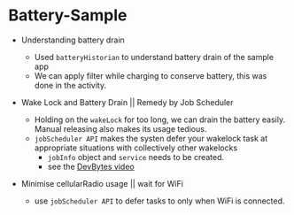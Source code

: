 # Battery-Sample

* Understanding battery drain
  * Used `batteryHistorian` to understand battery drain of the sample app
  * We can apply filter while charging to conserve battery, this was done in the activity.

* Wake Lock and Battery Drain || Remedy by Job Scheduler
  * Holding on the `wakeLock` for too long, we can drain the battery easily. Manual releasing also makes its usage tedious.
  * `jobScheduler API` makes the systen defer your wakelock task at appropriate situations with collectively other wakelocks
    *  `jobInfo` object and `service` needs to be created.
    * see the [DevBytes video](https://www.youtube.com/watch?v=QdINLG5QrJc&feature=youtu.be)

* Minimise cellularRadio usage || wait for WiFi
  * use `jobScheduler API` to defer tasks to only when WiFi is connected.
